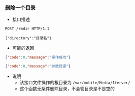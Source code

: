 ### 删除一个目录

- 接口描述

```
POST /rmdir HTTP/1.1

{"directory":"目录名"}
```

- 可能的返回

```json
{"code":0,"message":"操作成功"}
```
```json
{"code":8,"message":"参数错误"}
```

- 说明
    - 该接口文件操作的根目录为 ```/var/mobile/Media/1ferver/```
    - 这个函数无条件删除目录，不会管目录是不是空的
